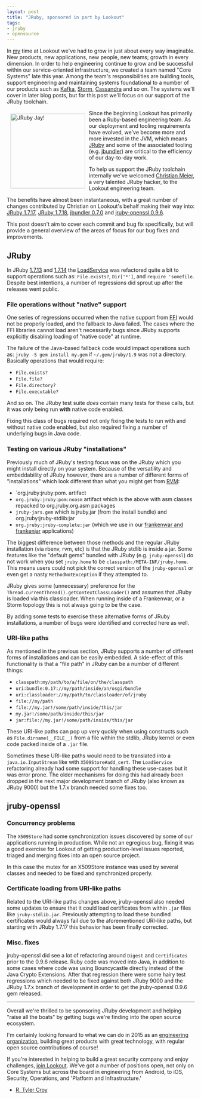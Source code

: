 ```yaml
---
layout: post
title: "JRuby, sponsored in part by Lookout"
tags:
- jruby
- opensource
---
```



In [my](https://github.com/rtyler) time at Lookout we've had to grow in just
about every way imaginable. New products, new applications, new people, new
teams; growth in every dimension. In order to help engineering continue to grow
and be successful within our service-oriented infrastructure, we created a team
named "Core Systems" late this year. Among the team's responsibilities are
building tools, support engineering and maintaining systems foundational to a
number of our products such as [Kafka](http://kafka.apache.org),
[Storm](http://storm.apache.org), [Cassandra](http://cassandra.apache.org) and
so on. The systems we'll cover in later blog posts, but for this post we'll
focus on our support of the JRuby toolchain.

<a href="http://jruby.org" target="_blank"><img src="/images/jruby_large.png" alt="JRuby Jay!" width="200" align="left"
hspace="10" vspace="10"/></a>

Since the beginning Lookout has primarily been a Ruby-based engineering team.
As our deployment and tooling requirements have evolved, we've become more and
more invested in the JVM, which means [JRuby](http://jruby.org) and some of the
associated tooling (e.g. [jbundler](https://github.com/mkristian/jbundler))
are critical to the efficiency of our day-to-day work.

To help us support the JRuby toolchain internally we've welcomed [Christian
Meier](https://github.com/mkristian), a very talented JRuby hacker, to the
Lookout engineering team.

The benefits have almost been instantaneous, with a great number of changes
contributed by Christian on Lookout's behalf making their way into: [JRuby
1.7.17](http://jruby.org/2014/12/09/jruby-1-7-17.html), [JRuby
1.7.18](http://jruby.org/2014/12/22/jruby-1-7-18.html), [jbundler 0.7.0](https://github.com/mkristian/jbundler/tree/0.7.0) and [jruby-openssl
0.9.6](https://github.com/jruby/jruby-openssl/tree/v0.9.6).

This post doesn't aim to cover each commit and bug fix specifically, but will
provide a general overview of the areas of focus for our bug fixes and
improvements.


## JRuby

In JRuby [1.7.13](http://jruby.org/2014/06/24/jruby-1-7-13.html) and
[1.7.14](http://jruby.org/2014/08/27/jruby-1-7-14.html) the
[LoadService](http://jruby.org/apidocs/org/jruby/runtime/load/LoadService.html)
was refactored quite a bit to support operations such as: `File.exists?`,
`Dir['*']`, and `require 'somefile`. Despite best intentions, a number of
regressions did sprout up after the releases went public.


### File operations without "native" support

One series of regressions occurred when the native support from
[FFI](https://github.com/ffi/ffi#ruby-ffi-httpswikigithubcomffiffi-) would not
be properly loaded, and the fallback to Java failed. The cases where the FFI
libraries cannot load aren't necessarily bugs since JRuby supports explicitly
disabling loading of "native code" at runtime.

The failure of the Java-based fallback code would impact operations such as:
`jruby -S gem install my.gem` if `~/.gem/jruby/1.9` was not a directory.
Basically operations that would require:

 * `File.exists?`
 * `File.file?`
 * `File.directory?`
 * `File.executable?`

And so on. The JRuby test suite *does* contain many tests for these calls, but
it was only being run **with** native code enabled.

Fixing this class of bugs required not only fixing the tests to run with and
without native code enabled, but also required fixing a number of underlying
bugs in Java code.

### Testing on various JRuby "installations"

Previously much of JRuby's testing focus was on the JRuby which you might
install directly on your system. Because of the versatility and embeddability
of JRuby however, there are a number of different forms of "installations"
which look different than what you might get from [RVM](http://rvm.io):

* `org.jruby:jruby:pom. artifact
* `org.jruby:jruby:pom:noasm` artifact which is the above with asm classes
  repacked to org.jruby.org.asm packages
* `jruby-jars.gem` which is jruby.jar (from the install bundle) and
  org.jruby:jruby-stdlib:jar
* `org.jruby:jruby-complete:jar` (which we use in our [frankenwar and
  frankenjar](/2014/08/frankenwar-the-frankenjar-revisited) applications)


The biggest difference between those methods and the regular JRuby installation
(via rbenv, rvm, etc) is that the JRuby stdlib is inside a jar. Some features
like the "default gems" bundled with JRuby (e.g. `jruby-openssl`) do not work
when you set `jruby.home` to be `classpath:/META-INF/jruby.home`. This means
users could not pick the correct version of the `jruby-openssl` or even get a
nasty `MethodNotException` if they attempted to.

JRuby gives some (unnecessary) preference for the
`Thread.currentThread().getContextClassLoader()` and assumes that JRuby is
loaded via this classloader.  When running inside of a Frankenwar, or a Storm
topology this is not always going to be the case.

By adding some tests to exercise these alternative forms of JRuby
installations, a number of bugs were identified and corrected here as well.


### URI-like paths

As mentioned in the previous section, JRuby supports a number of different
forms of installations and can be easily embedded. A side-effect of this
functionality is that a "file path" in JRuby can be a number of different things:

* `classpath:my/path/to/a/file/on/the/classpath`
* `uri:bundle:0.17://my/path/inside/an/osgi/bundle`
* `uri:classloader://my/path/to/classloader/of/jruby`
* `file://my/path`
* `file://my.jar!/some/path/inside/this/jar`
* `my.jar!/some/path/inside/this/jar`
* `jar:file://my.jar!/some/path/inside/this/jar`

These URI-like paths can pop up very quckly when using constructs such as
`File.dirname(__FILE__)` from a file within the stdlib, JRuby kernel or even
code packed inside of a `.jar` file.

Sometimes these URI-like paths would need to be translated into a
`java.io.InputStream` like with `X509Store#add_cert`. The `LoadService`
refactoring already had some support for handling these use-cases but it was
error prone. The older mechanisms for doing this had already been dropped in
the next major development branch of JRuby (also known as JRuby 9000) but the
1.7.x branch needed some fixes too.

## jruby-openssl

### Concurrency problems

The `X509Store` had some synchronization issues discovered by some of our
applications running in production. While not an egregious bug, fixing it was a
good exercise for Lookout of getting production-level issues reported, triaged
and merging fixes into an open source project.

In this case the mutex for an X509Store instance was used by several classes
and needed to be fixed and synchronized properly.


### Certificate loading from URI-like paths

Related to the URI-like paths changes above, jruby-openssl also needed some updates to ensure that it could load certificates from within `.jar` files like `jruby-stdlib.jar`. Previously attempting to load these bundled certificates would always fail due to the aforementioned URI-like paths, but starting with JRuby 1.7.17 this behavior has been finally corrected.


### Misc. fixes

jruby-openssl did see a lot of refactoring around `Digest` and `Certificates`
prior to the 0.9.6 release. Ruby code was moved into Java, in addition to some
cases where code was using Bouncycastle directly instead of the Java Crypto
Extensions. After that regression there were some hairy test regressions which
needed to be fixed against both JRuby 9000 and the JRuby 1.7.x branch of
development in order to get the jruby-openssl 0.9.6 gem released.

----


Overall we're thrilled to be sponsoring JRuby development and helping "raise
all the boats" by getting bugs we're finding into the open source ecosystem.

I'm certainly looking forward to what we can do in 2015 as an [engineering
organization](https://github.com/lookout), building great products with great
technology, with regular open source contributions of course!


If you're interested in helping to build a great security company and enjoy
challenges, [join Lookout](https://www.lookout.com/about/careers). We've got a
number of positions open, not only on Core Systems but across the board in
engineering from Android, to iOS, Security, Operations, and 'Platform and
Infrastructure.'


- [R. Tyler Croy](https://github.com/rtyler)
